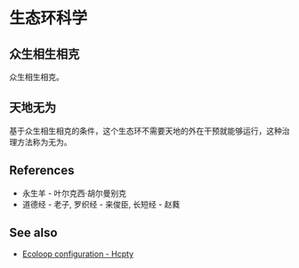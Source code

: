 # 生态环科学

## 众生相生相克

众生相生相克。

## 天地无为

基于众生相生相克的条件，这个生态环不需要天地的外在干预就能够运行，这种治理方法称为无为。

## References

- 永生羊 - 叶尔克西·胡尔曼别克
- 道德经 - 老子, 罗织经 - 来俊臣, 长短经 - 赵蕤

## See also

- [Ecoloop configuration - Hcpty](https://github.com/Hcpty/ecoloop-configuration)
